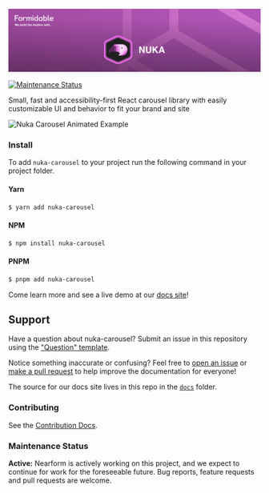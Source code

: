 [![Nuka Carousel](https://raw.githubusercontent.com/FormidableLabs/nuka-carousel/main/Nuka-Hero.png)](https://commerce.nearform.com/open-source/nuka-carousel)

[![Maintenance Status][maintenance-image]](#maintenance-status)

Small, fast and accessibility-first React carousel library with easily customizable UI and behavior to fit your brand and site

![Nuka Carousel Animated Example](https://i.imgur.com/UwP5gle.gif)


### Install

To add `nuka-carousel` to your project run the following command in your project folder.

#### Yarn

```bash
$ yarn add nuka-carousel
```

#### NPM

```bash
$ npm install nuka-carousel
```

#### PNPM

```bash
$ pnpm add nuka-carousel
```

Come learn more and see a live demo at our [docs site](https://commerce.nearform.com/open-source/nuka-carousel)!

## Support

Have a question about nuka-carousel? Submit an issue in this repository using the
["Question" template](https://github.com/FormidableLabs/nuka-carousel/issues/new?template=question.md).

Notice something inaccurate or confusing? Feel free to [open an issue](https://github.com/FormidableLabs/nuka-carousel/issues/new/choose) or [make a pull request](https://github.com/FormidableLabs/nuka-carousel/pulls) to help improve the documentation for everyone!

The source for our docs site lives in this repo in the [`docs`](https://github.com/FormidableLabs/nuka-carousel/blob/main/docs) folder.


### Contributing

See the [Contribution Docs](CONTRIBUTING.md).

### Maintenance Status

**Active:** Nearform is actively working on this project, and we expect to continue for work for the foreseeable future. Bug reports, feature requests and pull requests are welcome.

[maintenance-image]: https://img.shields.io/badge/maintenance-active-green.svg?color=brightgreen&style=flat
